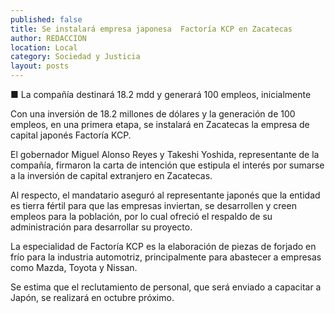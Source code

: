 ```yaml
---
published: false
title: Se instalará empresa japonesa  Factoría KCP en Zacatecas
author: REDACCION
location: Local
category: Sociedad y Justicia
layout: posts
---
```


■ La compañía destinará 18.2 mdd y generará 100 empleos, inicialmente

Con una inversión de 18.2 millones de dólares y la generación de 100 empleos, en una primera etapa, se instalará en Zacatecas la empresa de capital japonés Factoría KCP.

El gobernador Miguel Alonso Reyes y Takeshi Yoshida, representante de la compañía, firmaron la carta de intención que estipula el interés por sumarse a la inversión de capital extranjero en Zacatecas.

Al respecto, el mandatario aseguró al representante japonés que la entidad es tierra fértil para que las empresas inviertan, se desarrollen y creen empleos para la población, por lo cual ofreció el respaldo de su administración para desarrollar su proyecto.

La especialidad de Factoría KCP es la elaboración de piezas de forjado en frío para la industria automotriz, principalmente para abastecer a empresas como Mazda, Toyota y Nissan.

Se estima que el reclutamiento de personal, que será enviado a capacitar a Japón, se realizará en octubre próximo. 
